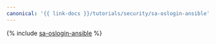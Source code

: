 ```yaml
---
canonical: '{{ link-docs }}/tutorials/security/sa-oslogin-ansible'
---
```


{% include [sa-oslogin-ansible](../../../_tutorials/security/sa-oslogin-ansible.md) %}